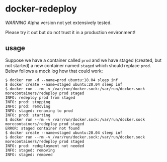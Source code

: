 # docker-redeploy

*WARNING* Alpha version not yet extensively tested.

Please try it out but do not trust it in a production environment!

## usage

Suppose we have a container called `prod` and we have staged (created, but not
started) a new container named `staged` which should replace `prod`.  Below
follows a mock log how that could work:

```
$ docker run -d --name=prod ubuntu:18.04 sleep inf
$ docker create --name=staged ubuntu:20.04 sleep inf
$ docker run --rm -v /var/run/docker.sock:/var/run/docker.sock morecontainers/redeploy prod staged
INFO: redeploy prod from staged
INFO: prod: stopping
INFO: prod: removing
INFO: staged: renaming to prod
INFO: prod: starting
$ docker run --rm -v /var/run/docker.sock:/var/run/docker.sock morecontainers/redeploy prod staged
ERROR: staged container not found
$ docker create --name=staged ubuntu:20.04 sleep inf
$ docker run --rm -v /var/run/docker.sock:/var/run/docker.sock morecontainers/redeploy prod staged
INFO: prod: redeployment not needed
INFO: staged: removing
INFO: staged: removed
```
